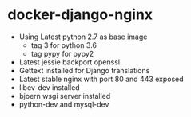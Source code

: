 # docker-django-nginx

* Using Latest python 2.7 as base image
  * tag 3 for python 3.6
  * tag pypy for pypy2
* Latest jessie backport openssl
* Gettext installed for Django translations
* Latest stable nginx with port 80 and 443 exposed
* libev-dev installed
* bjoern wsgi server installed
* python-dev and mysql-dev
